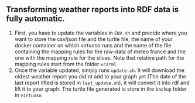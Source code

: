 ## Transforming weather reports into RDF data is fully automatic. 


1. First, you have to update the variables in ```ÈNV.sh``` and precide where you want to store the csv/json file and the turtle file, the name of your docker container on which virtuoso runs and the name of the file containing the mapping rules for the raw-data of meteo france and the one with the mapping rule for the slices. Note that relative path for the mapping rules start from the folder ```xr2rml```
2. Once the variable updated, simply runs ```update.sh```. It will download the oldest weather report you did'nt add to your graph yet (The date of the last report lifted is stored in ```last_update.sh```), it will convert it into rdf and lift it to your graph. The turtle file generated is store in the ```backup``` folder in ```virtuoso```

